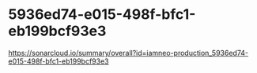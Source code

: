 # 5936ed74-e015-498f-bfc1-eb199bcf93e3
https://sonarcloud.io/summary/overall?id=iamneo-production_5936ed74-e015-498f-bfc1-eb199bcf93e3
